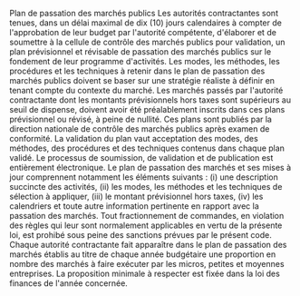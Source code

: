 Plan de passation des marchés publics
Les autorités contractantes sont tenues, dans un délai maximal de dix
(10) jours calendaires à compter de l'approbation de leur budget par
l'autorité compétente, d'élaborer et de soumettre à la cellule de
contrôle des marchés publics pour validation, un plan prévisionnel et
révisable de passation des marchés publics sur le fondement de leur
programme d'activités.
Les modes, les méthodes, les procédures et les techniques à retenir dans
le plan de passation des marchés publics doivent se baser sur une
stratégie réaliste à définir en tenant compte du contexte du marché.
Les marchés passés par l'autorité contractante dont les montants
prévisionnels hors taxes sont supérieurs au seuil de dispense, doivent
avoir été préalablement inscrits dans ces plans prévisionnel ou révisé,
à peine de nullité.
Ces plans sont publiés par la direction nationale de contrôle des
marchés publics après examen de conformité.
La validation du plan vaut acceptation des modes, des méthodes, des
procédures et des techniques contenus dans chaque plan validé.
Le processus de soumission, de validation et de publication est
entièrement électronique. Le plan de passation des marchés et ses mises
à jour comprennent notamment les éléments suivants : (i) une description
succincte des activités, (ii) les modes, les méthodes et les techniques
de sélection à appliquer, (iii) le montant prévisionnel hors taxes, (iv)
les calendriers et toute autre information pertinente en rapport avec la
passation des marchés.
Tout fractionnement de commandes, en violation des règles qui leur sont
normalement applicables en vertu de la présente loi, est prohibé sous
peine des sanctions prévues par le présent code.
Chaque autorité contractante fait apparaître dans le plan de passation
des marchés établis au titre de chaque année budgétaire une proportion
en nombre des marchés à faire exécuter par les micros, petites et
moyennes entreprises. La proposition minimale à respecter est fixée dans
la loi des finances de l'année concernée.